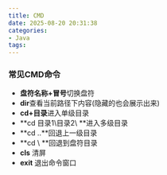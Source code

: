 ```yaml
---
title: CMD
date: 2025-08-20 20:31:38
categories:
- Java
tags:
---
```


### 常见CMD命令

- **盘符名称+冒号**切换盘符
- **dir**查看当前路径下内容(隐藏的也会展示出来)
- **cd+目录**进入单级目录
- **cd 目录1\目录2\ **进入多级目录
- **cd ..**回退上一级目录
- **cd \ **回退到盘符目录
- **cls** 清屏
- **exit** 退出命令窗口
